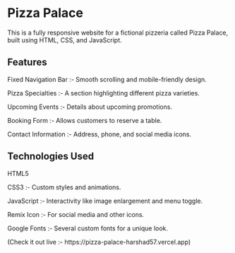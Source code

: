 <h1>Pizza Palace</h1>
    <p>This is a fully responsive website for a fictional pizzeria called Pizza Palace, built using HTML, CSS, and JavaScript.</p>

  <h2>Features</h2>
    <p>Fixed Navigation Bar :- Smooth scrolling and mobile-friendly design.</p>
    <p>Pizza Specialties :- A section highlighting different pizza varieties.</p>
    <p>Upcoming Events :- Details about upcoming promotions.</p>
    <p>Booking Form :- Allows customers to reserve a table.</p>
    <p>Contact Information :- Address, phone, and social media icons.</p>

   <h2>Technologies Used</h2>
    <p>HTML5</p>
    <p>CSS3 :-  Custom styles and animations.</p>
    <p>JavaScript :-  Interactivity like image enlargement and menu toggle.</p>
    <p>Remix Icon :-  For social media and other icons.</p>
    <p>Google Fonts :-  Several custom fonts for a unique look.</p>

<p>(Check it out live :- https://pizza-palace-harshad57.vercel.app)</p>
